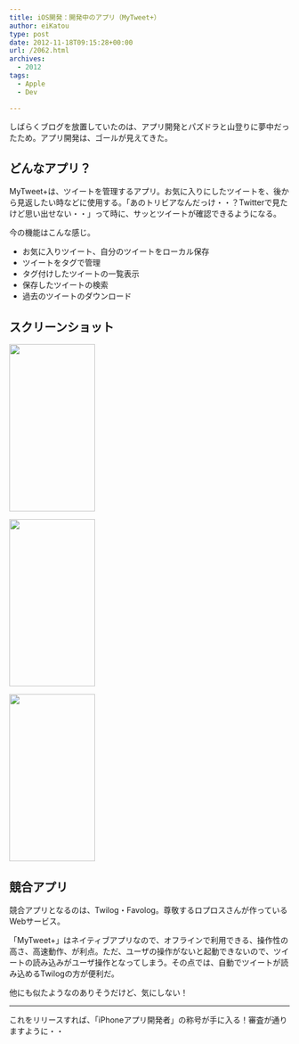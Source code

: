 ```yaml
---
title: iOS開発：開発中のアプリ（MyTweet+）
author: eiKatou
type: post
date: 2012-11-18T09:15:28+00:00
url: /2062.html
archives:
  - 2012
tags:
  - Apple
  - Dev

---
```

しばらくブログを放置していたのは、アプリ開発とパズドラと山登りに夢中だったため。アプリ開発は、ゴールが見えてきた。

## どんなアプリ？

MyTweet+は、ツイートを管理するアプリ。お気に入りにしたツイートを、後から見返したい時などに使用する。「あのトリビアなんだっけ・・？Twitterで見たけど思い出せない・・」って時に、サッとツイートが確認できるようになる。

今の機能はこんな感じ。

  * お気に入りツイート、自分のツイートをローカル保存
  * ツイートをタグで管理
  * タグ付けしたツイートの一覧表示
  * 保存したツイートの検索
  * 過去のツイートのダウンロード

<!--more-->

## スクリーンショット

[<img src="http://eikatou.net/blog/wp-content/uploads/2012/11/mytweet1-154x300.png" alt="" title="mytweet1" width="154" height="300" class="alignnone size-medium wp-image-2063" srcset="/uploads/2012/11/mytweet1-154x300.png 154w, /uploads/2012/11/mytweet1.png 368w" sizes="(max-width: 154px) 100vw, 154px" />][1]
  
[<img src="http://eikatou.net/blog/wp-content/uploads/2012/11/mytweet2-154x300.png" alt="" title="mytweet2" width="154" height="300" class="alignnone size-medium wp-image-2064" srcset="/uploads/2012/11/mytweet2-154x300.png 154w, /uploads/2012/11/mytweet2.png 368w" sizes="(max-width: 154px) 100vw, 154px" />][2]
  
[<img src="http://eikatou.net/blog/wp-content/uploads/2012/11/mytweet3-154x300.png" alt="" title="mytweet3" width="154" height="300" class="alignnone size-medium wp-image-2065" srcset="/uploads/2012/11/mytweet3-154x300.png 154w, /uploads/2012/11/mytweet3.png 368w" sizes="(max-width: 154px) 100vw, 154px" />][3] 

## 競合アプリ

競合アプリとなるのは、Twilog・Favolog。尊敬するロプロスさんが作っているWebサービス。

「MyTweet+」はネイティブアプリなので、オフラインで利用できる、操作性の高さ、高速動作、が利点。ただ、ユーザの操作がないと起動できないので、ツイートの読み込みがユーザ操作となってしまう。その点では、自動でツイートが読み込めるTwilogの方が便利だ。

他にも似たようなのありそうだけど、気にしない！

* * *

これをリリースすれば、「iPhoneアプリ開発者」の称号が手に入る！審査が通りますように・・

 [1]: http://eikatou.net/blog/wp-content/uploads/2012/11/mytweet1.png
 [2]: http://eikatou.net/blog/wp-content/uploads/2012/11/mytweet2.png
 [3]: http://eikatou.net/blog/wp-content/uploads/2012/11/mytweet3.png
